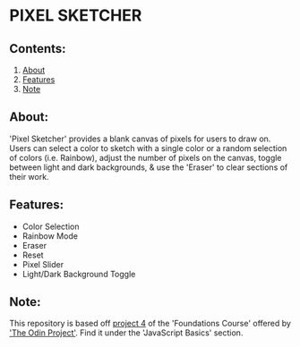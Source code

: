 # PIXEL SKETCHER

## Contents:
1. [About](#about)
2. [Features](#features)
3. [Note](#note)

## About:
'Pixel Sketcher' provides a blank canvas of pixels for users to draw on. Users can select a color to sketch with a single color or a random selection of colors (i.e. Rainbow), adjust the number of pixels on the canvas, toggle between light and dark backgrounds, & use the 'Eraser' to clear sections of their work.

## Features:
- Color Selection
- Rainbow Mode
- Eraser
- Reset
- Pixel Slider
- Light/Dark Background Toggle

## Note:
This repository is based off [project 4](https://www.theodinproject.com/lessons/foundations-etch-a-sketch) of the 'Foundations Course' offered by ['The Odin Project'](https://www.theodinproject.com/). Find it under the 'JavaScript Basics' section.